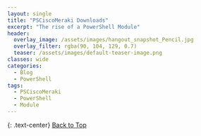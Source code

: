 ```yaml
---
layout: single
title: "PSCiscoMeraki Downloads"
excerpt: "The rise of a PowerShell Module"
header:
  overlay_image: /assets/images/hangout_snapshot_Pencil.jpg
  overlay_filter: rgba(90, 104, 129, 0.7)
  teaser: /assets/images/default-teaser-image.png
classes: wide
categories:
  - Blog
  - PowerShell
tags:
  - PSCiscoMeraki
  - PowerShell
  - Module
---
```




{: .text-center}
<a href="#" class="btn btn--info btn--small">Back to Top</a>
